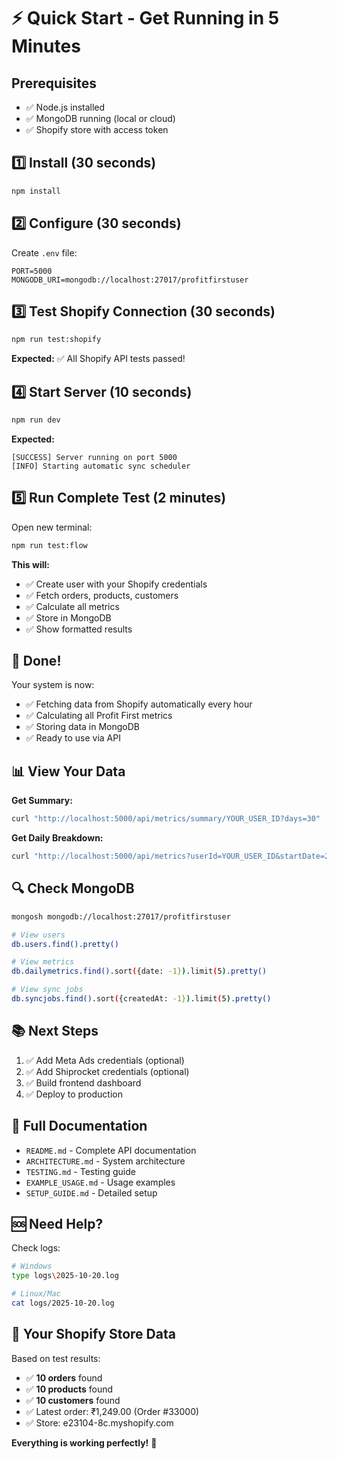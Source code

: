 # ⚡ Quick Start - Get Running in 5 Minutes

## Prerequisites
- ✅ Node.js installed
- ✅ MongoDB running (local or cloud)
- ✅ Shopify store with access token

## 1️⃣ Install (30 seconds)
```bash
npm install
```

## 2️⃣ Configure (30 seconds)
Create `.env` file:
```env
PORT=5000
MONGODB_URI=mongodb://localhost:27017/profitfirstuser
```

## 3️⃣ Test Shopify Connection (30 seconds)
```bash
npm run test:shopify
```

**Expected:** ✅ All Shopify API tests passed!

## 4️⃣ Start Server (10 seconds)
```bash
npm run dev
```

**Expected:** 
```
[SUCCESS] Server running on port 5000
[INFO] Starting automatic sync scheduler
```

## 5️⃣ Run Complete Test (2 minutes)
Open new terminal:
```bash
npm run test:flow
```

**This will:**
- ✅ Create user with your Shopify credentials
- ✅ Fetch orders, products, customers
- ✅ Calculate all metrics
- ✅ Store in MongoDB
- ✅ Show formatted results

## 🎉 Done!

Your system is now:
- ✅ Fetching data from Shopify automatically every hour
- ✅ Calculating all Profit First metrics
- ✅ Storing data in MongoDB
- ✅ Ready to use via API

## 📊 View Your Data

**Get Summary:**
```bash
curl "http://localhost:5000/api/metrics/summary/YOUR_USER_ID?days=30"
```

**Get Daily Breakdown:**
```bash
curl "http://localhost:5000/api/metrics?userId=YOUR_USER_ID&startDate=2024-10-01&endDate=2024-10-31"
```

## 🔍 Check MongoDB

```bash
mongosh mongodb://localhost:27017/profitfirstuser

# View users
db.users.find().pretty()

# View metrics
db.dailymetrics.find().sort({date: -1}).limit(5).pretty()

# View sync jobs
db.syncjobs.find().sort({createdAt: -1}).limit(5).pretty()
```

## 📚 Next Steps

1. ✅ Add Meta Ads credentials (optional)
2. ✅ Add Shiprocket credentials (optional)
3. ✅ Build frontend dashboard
4. ✅ Deploy to production

## 📖 Full Documentation

- `README.md` - Complete API documentation
- `ARCHITECTURE.md` - System architecture
- `TESTING.md` - Testing guide
- `EXAMPLE_USAGE.md` - Usage examples
- `SETUP_GUIDE.md` - Detailed setup

## 🆘 Need Help?

Check logs:
```bash
# Windows
type logs\2025-10-20.log

# Linux/Mac
cat logs/2025-10-20.log
```

## 🎯 Your Shopify Store Data

Based on test results:
- ✅ **10 orders** found
- ✅ **10 products** found
- ✅ **10 customers** found
- ✅ Latest order: ₹1,249.00 (Order #33000)
- ✅ Store: e23104-8c.myshopify.com

**Everything is working perfectly!** 🚀
